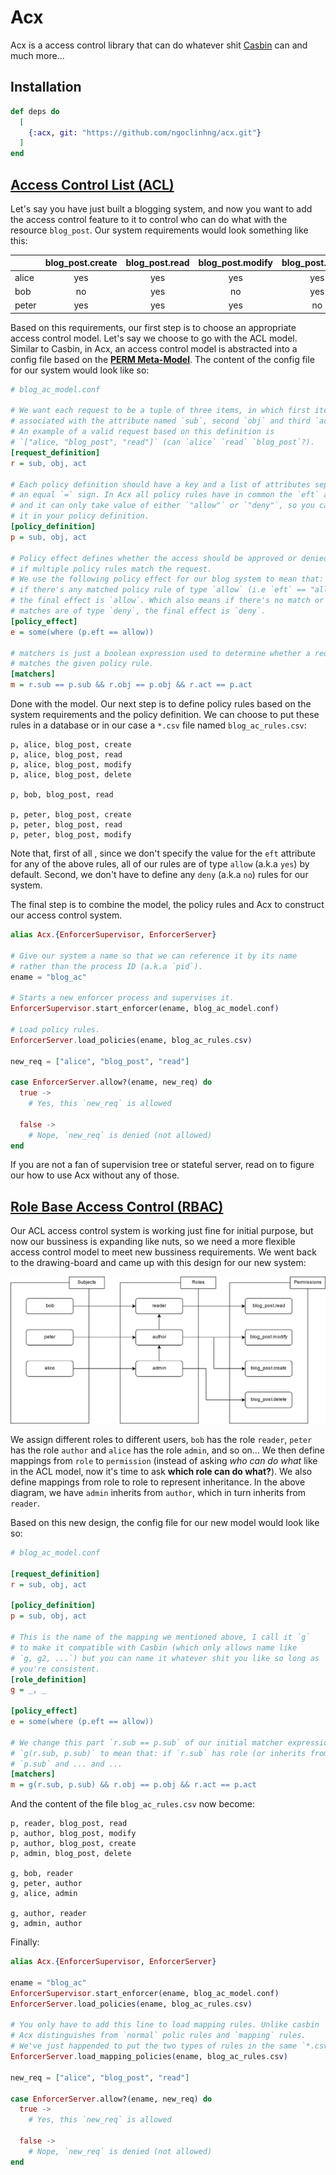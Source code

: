 # Acx
Acx is a access control library that can do whatever shit [Casbin](https://casbin.org/) can and much more...

## Installation

```elixir
def deps do
  [
    {:acx, git: "https://github.com/ngoclinhng/acx.git"}
  ]
end
```

## [Access Control List (ACL)](https://en.wikipedia.org/wiki/Access-control_list)

Let's say you have just built a blogging system, and now you want to add the
access control feature to it to control who can do what with the resource `blog_post`. Our system requirements would look something like this:

|       | blog_post.create | blog_post.read | blog_post.modify | blog_post.delete |
| ----- |:----------------:|:--------------:|:----------------:|:----------------:|
| alice |     yes          |       yes      |        yes       |          yes     |
| bob   |     no           |       yes      |        no        |          yes     |
| peter |     yes          |       yes      |        yes       |          no      |

Based on this requirements, our first step is to choose an appropriate access control model. Let's say we choose to go with the ACL model. Similar to Casbin, in Acx, an access control model is abstracted into a config file based on the **[PERM Meta-Model](https://vicarie.in/posts/generalized-authz.html)**. The content of the config file for our system would look like so:

```ini
# blog_ac_model.conf

# We want each request to be a tuple of three items, in which first item
# associated with the attribute named `sub`, second `obj` and third `act`.
# An example of a valid request based on this definition is
# `["alice, "blog_post", "read"]` (can `alice` `read` `blog_post`?).
[request_definition]
r = sub, obj, act

# Each policy definition should have a key and a list of attributes separated by
# an equal `=` sign. In Acx all policy rules have in common the `eft` attribute
# and it can only take value of either `"allow"` or `"deny"`, so you can ommit
# it in your policy definition.
[policy_definition]
p = sub, obj, act

# Policy effect defines whether the access should be approved or denied
# if multiple policy rules match the request.
# We use the following policy effect for our blog system to mean that:
# if there's any matched policy rule of type `allow` (i.e `eft` == "allow"),
# the final effect is `allow`. Which also means if there's no match or all
# matches are of type `deny`, the final effect is `deny`.
[policy_effect]
e = some(where (p.eft == allow))

# matchers is just a boolean expression used to determine whether a request
# matches the given policy rule.
[matchers]
m = r.sub == p.sub && r.obj == p.obj && r.act == p.act

```

Done with the model. Our next step is to define policy rules based on the
system requirements and the policy definition. We can choose to put these
rules in a database or in our case a `*.csv` file named `blog_ac_rules.csv`:

```
p, alice, blog_post, create
p, alice, blog_post, read
p, alice, blog_post, modify
p, alice, blog_post, delete

p, bob, blog_post, read

p, peter, blog_post, create
p, peter, blog_post, read
p, peter, blog_post, modify

```

Note that, first of all , since we don't specify the value for the `eft`
attribute for any of the above rules, all of our rules are of type `allow`
(a.k.a `yes`) by default. Second, we don't have to define any `deny`
(a.k.a `no`) rules for our system.

The final step is to combine the model, the policy rules and Acx to
construct our access control system.

```elixir
alias Acx.{EnforcerSupervisor, EnforcerServer}

# Give our system a name so that we can reference it by its name
# rather than the process ID (a.k.a `pid`).
ename = "blog_ac"

# Starts a new enforcer process and supervises it.
EnforcerSupervisor.start_enforcer(ename, blog_ac_model.conf)

# Load policy rules.
EnforcerServer.load_policies(ename, blog_ac_rules.csv)

new_req = ["alice", "blog_post", "read"]

case EnforcerServer.allow?(ename, new_req) do
  true ->
    # Yes, this `new_req` is allowed

  false ->
    # Nope, `new_req` is denied (not allowed)
end
```

If you are not a fan of supervision tree or stateful server, read on to
figure our how to use Acx without any of those.

## [Role Base Access Control (RBAC)](https://en.wikipedia.org/wiki/Role-based_access_control)

Our ACL access control system is working just fine for initial purpose, but
now our bussiness is expanding like nuts, so we need a more flexible access
control model to meet new bussiness requirements. We went back to the
drawing-board and came up with this design for our new system:

![rbac diagram](rbac.png)

We assign different roles to different users, `bob` has the role `reader`,
`peter` has the role `author` and `alice` has the role `admin`, and so on...
We then define mappings from `role` to `permission` (instead of asking
*who can do what* like in the ACL model, now it's time to ask **which role can
do what?**). We also define mappings from role to role  to represent
inheritance. In the above diagram, we have `admin` inherits from `author`,
which in turn inherits from `reader`.

Based on this new design, the config file for our new model would look like
so:

```ini
# blog_ac_model.conf

[request_definition]
r = sub, obj, act

[policy_definition]
p = sub, obj, act

# This is the name of the mapping we mentioned above, I call it `g`
# to make it compatible with Casbin (which only allows name like
# `g, g2, ...`) but you can name it whatever shit you like so long as
# you're consistent.
[role_definition]
g = _, _

[policy_effect]
e = some(where (p.eft == allow))

# We change this part `r.sub == p.sub` of our initial matcher expression to
# `g(r.sub, p.sub)` to mean that: if `r.sub` has role (or inherits from)
# `p.sub` and ... and ...
[matchers]
m = g(r.sub, p.sub) && r.obj == p.obj && r.act == p.act

```

And the content of the file `blog_ac_rules.csv` now become:

```
p, reader, blog_post, read
p, author, blog_post, modify
p, author, blog_post, create
p, admin, blog_post, delete

g, bob, reader
g, peter, author
g, alice, admin

g, author, reader
g, admin, author
```

Finally:

```elixir
alias Acx.{EnforcerSupervisor, EnforcerServer}

ename = "blog_ac"
EnforcerSupervisor.start_enforcer(ename, blog_ac_model.conf)
EnforcerServer.load_policies(ename, blog_ac_rules.csv)

# You only have to add this line to load mapping rules. Unlike casbin
# Acx distinguishes from `normal` polic rules and `mapping` rules.
# We've just happended to put the two types of rules in the same `*.csv` file.
EnforcerServer.load_mapping_policies(ename, blog_ac_rules.csv)

new_req = ["alice", "blog_post", "read"]

case EnforcerServer.allow?(ename, new_req) do
  true ->
    # Yes, this `new_req` is allowed

  false ->
    # Nope, `new_req` is denied (not allowed)
end
```
